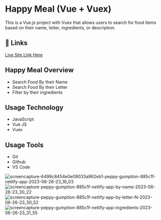 
# Happy Meal (Vue + Vuex)

This is a Vue.js project with Vuex that allows users to search for food items based on their name, letter, ingredients, or description.





## 🔗 Links
[Live Site Link Here ](https://peppy-gumption-885c1f.netlify.app/)

## Happy Meal Overview

* Search Food By their Name
* Search Food By their Letter
* Filter by their ingredients

## Usage Technology
* JavaScript
* Vue JS
* Vuex

## Usage Tools
* Git
* Github
* VS Code

![screencapture-6499c8454e0e08033a962eb1-peppy-gumption-885c1f-netlify-app-2023-06-26-23_19_03](https://github.com/SanzidaTasnim/Meals_Project/assets/87225133/9cdd9b82-3095-416c-8330-b0e79992cf1d)
![screencapture-peppy-gumption-885c1f-netlify-app-by-name-2023-06-26-23_30_22](https://github.com/SanzidaTasnim/Meals_Project/assets/87225133/8aa7675d-1353-4ecd-8af0-df1a5837108f)
![screencapture-peppy-gumption-885c1f-netlify-app-by-letter-N-2023-06-26-23_30_52](https://github.com/SanzidaTasnim/Meals_Project/assets/87225133/8e6f1e98-2d97-4768-b985-e435f8cf7a90)
![screencapture-peppy-gumption-885c1f-netlify-app-ingredients-2023-06-26-23_31_55](https://github.com/SanzidaTasnim/Meals_Project/assets/87225133/f4525bca-8aab-4eb6-93ba-8c88fc1ed81e)
